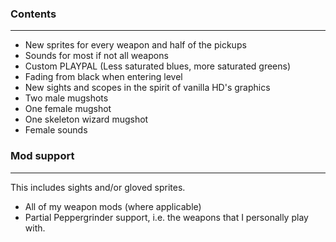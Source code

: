 ### Contents
---
- New sprites for every weapon and half of the pickups
- Sounds for most if not all weapons
- Custom PLAYPAL (Less saturated blues, more saturated greens)
- Fading from black when entering level
- New sights and scopes in the spirit of vanilla HD's graphics
- Two male mugshots
- One female mugshot
- One skeleton wizard mugshot
- Female sounds

### Mod support
---
This includes sights and/or gloved sprites.
- All of my weapon mods (where applicable)
- Partial Peppergrinder support, i.e. the weapons that I personally play with.

